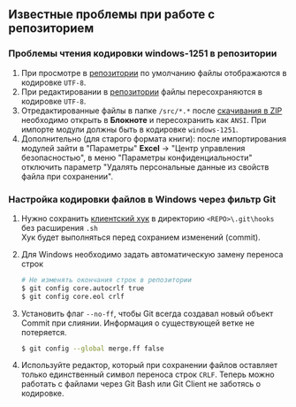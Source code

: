 ## Известные проблемы при работе с репозиторием

### Проблемы чтения кодировки windows-1251 в репозитории

1. При просмотре в [репозитории] по умолчанию файлы отображаются в кодировке `UTF-8`.
2. При редактировании в [репозитории] файлы пересохраняются в кодировке `UTF-8`.
3. Отредактированные файлы в папке `/src/*.*` после [скачивания в ZIP] 
необходимо открыть в **Блокноте** и пересохранить как `ANSI`. При импорте 
модули должны быть в кодировке `windows-1251`.
4. Дополнительно (для старого формата книги): после импортирования модулей зайти 
в "Параметры" **Excel** -> "Центр управления безопасностью", в меню 
"Параметры конфиденциальности" отключить параметр 
"Удалять персональные данные из свойств файла при сохранении".

[репозитории]:../master/src
[скачивания в ZIP]:../../archive/master.zip

### Настройка кодировки файлов в Windows через фильтр Git

1. Нужно сохранить [клиентский хук] в директорию `<REPO>\.git\hooks` без расширения `.sh`  
Хук будет выполняться перед сохранием изменений (commit).
2. Для Windows необходимо задать автоматическую замену переноса строк
	``` bash
	# Не изменять окончания строк в репозитории
	$ git config core.autocrlf true
	$ git config core.eol crlf
	```
3. Установить флаг `--no-ff`, чтобы Git всегда создавал новый объект Commit при 
слиянии. Информация о существующей ветке не потеряется.
	``` bash
	$ git config --global merge.ff false
	```

4. Используйте редактор, который при сохранении файлов оставляет только единственный 
символ переноса строк `CRLF`. Теперь можно работать с файлами через Git Bash 
или Git Client не заботясь о кодировке.

[клиентский хук]://gist.github.com/c55f1538454755fdff71fba0d686e371

# 
